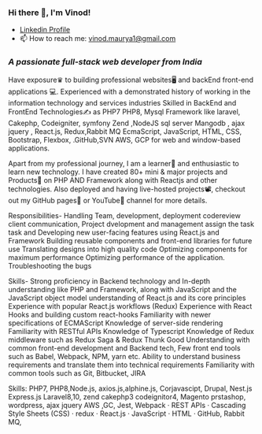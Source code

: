 ### Hi there 👋, I'm Vinod!

<!--
**vinu12/vinu12** is a ✨ _special_ ✨ repository because its `README.md` (this file) appears on your GitHub profile.

Here are some ideas to get you started:

- 🔭 I’m currently working on ...
- 🌱 I’m currently learning ...
- 👯 I’m looking to collaborate on ...
- 🤔 I’m looking for help with ...
- 💬 Ask me about ...
- 📫 How to reach me: ...
- 😄 Pronouns: ...
- ⚡ Fun fact: ...
-->
<ul>
<li><div>
<a href="https://www.linkedin.com/in/vinod-kumar-maurya-he-him-28477813/"  rel="nofollow">Linkedin Profile </a>
</div></li>


<li><g-emoji class="g-emoji" alias="mailbox" fallback-src="https://github.githubassets.com/images/icons/emoji/unicode/1f4eb.png">📫</g-emoji> How to reach me: <a href="mailto: vinod.maurya1@gmail.com"></a><a href="mailto:vinod.maurya1@gmail.com">vinod.maurya1@gmail.com</a></li>
</ul>

<h3 dir="auto"><i>A passionate full-stack web developer from India</i></h3>

Have exposure♛ to building professional websites🖥 and backEnd  front-end applications 💻. Experienced with a demonstrated history of working in the information technology and services industries Skilled in BackEnd and FrontEnd Technologies✍️ as PHP7 PHP8, Mysql Framework like laravel, Cakephp, Codeigniter, symfony Zend ,NodeJS sql server Mangodb , ajax jquery , React.js, Redux,Rabbit MQ EcmaScript, JavaScript, HTML, CSS, Bootstrap, Flexbox, .GitHub,SVN AWS, GCP  for web and window-based applications.

Apart from my professional journey, I am a learner📝 and enthusiastic to learn new technology. I have created 80+ mini & major projects and Products💼 on PHP AND Framework along with  Reactjs and other technologies. Also deployed and having live-hosted projects📽, checkout out my GitHub pages📒 or YouTube📲 channel for more details.

Responsibilities- Handling Team, development, deployment codereview client communication, Project dvelopment and management  assign the task task and Developing new user-facing features using React.js and Framework Building reusable components and front-end libraries for future use Translating designs into high quality code Optimizing components for maximum performance Optimizing performance of the application. Troubleshooting the bugs

Skills- Strong proficiency in Backend technology and In-depth understanding like PHP and Framework, along with JavaScript and the JavaScript object model  understanding of React.js and its core principles Experience with popular React.js workflows (Redux) Experience with React Hooks and building custom react-hooks Familiarity with newer specifications of ECMAScript Knowledge of server-side rendering Familiarity with RESTful APIs Knowledge of Typescript Knowledge of Redux middleware such as Redux Saga & Redux Thunk Good Understanding with common front-end development and Backend tech, Few  front end tools such as Babel, Webpack, NPM, yarn etc. Ability to understand business requirements and translate them into technical requirements Familiarity with common tools such as Git, Bitbucket, JIRA

Skills: PHP7, PHP8,Node.js, axios.js,alphine.js, Corjavascipt, Drupal, Nest.js Express.js Laravel8,10, zend cakephp3 codeignitor4, Magento prstashop, wordpress, ajax jquery AWS ,GC, Jest, Webpack · REST APIs · Cascading Style Sheets (CSS) · redux · React.js · JavaScript · HTML · GitHub, Rabbit MQ,
